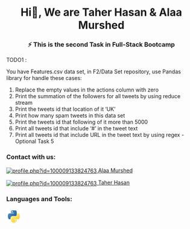<h1 align="center">Hi👋, We are Taher Hasan & Alaa Murshed</h1>
<h3 align="center">⚡ This is the second Task in Full-Stack Bootcamp</h3>



<p align="left" >
TODO1 :
</p>
<p >
You have Features.csv data set, in F2/Data Set repository, use Pandas library for handle these 
cases:
</p>
<p>
<ol >
        <li>Replace the empty values in the actions column with zero</li>
        <li>Print the summation of the followers for all tweets by using reduce stream</li>
        <li>Print the tweets id that location of it ‘UK’</li>
        <li>Print how many spam tweets in this data set</li>
        <li>Print the tweets id that following of it more than 5000</li>
        <li>Print all tweets id that include ‘#’ in the tweet text</li>
        <li>Print all tweets id that include URL in the tweet text by using regex - Optional Task 5</li>
      </ol>

</p>

<h3 align="left">Contact with us:</h3>
<p align="left">
<a href="https://fb.com/alaashaheen2002" target="blank"><img align="center" src="https://raw.githubusercontent.com/rahuldkjain/github-profile-readme-generator/master/src/images/icons/Social/facebook.svg" alt="profile.php?id=100009133824763" height="30" width="40" /> Alaa Murshed</a> </p>
<p align="left">
<a href="https://fb.com/profile.php?id=100009133824763" target="blank"><img align="center" src="https://raw.githubusercontent.com/rahuldkjain/github-profile-readme-generator/master/src/images/icons/Social/facebook.svg" alt="profile.php?id=100009133824763" height="30" width="40" /> Taher Hasan</a>
</p>

<h3 align="left">Languages and Tools:</h3>
<p align="left"> <a href="https://www.python.org" target="_blank" rel="noreferrer"> <img src="https://raw.githubusercontent.com/devicons/devicon/master/icons/python/python-original.svg" alt="python" width="40" height="40"/> </a> </p>
